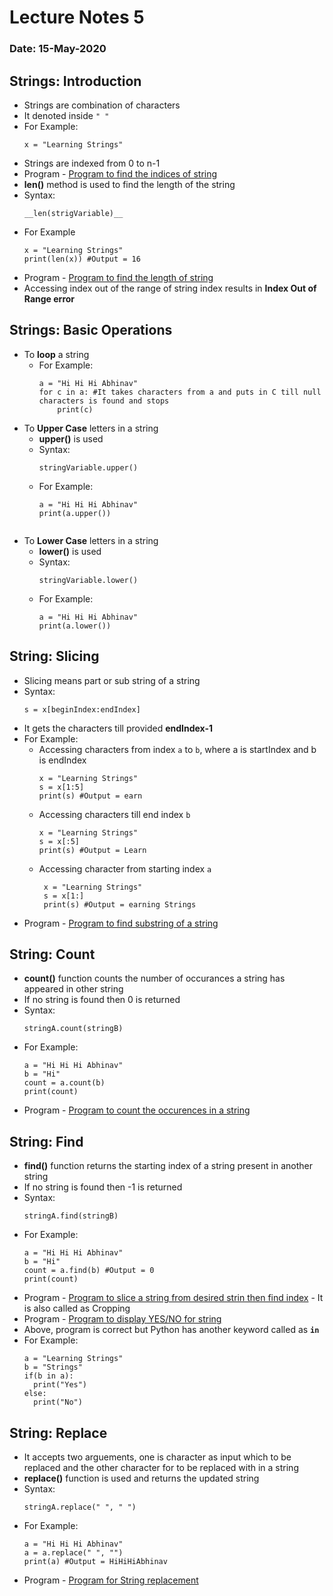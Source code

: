 # Lecture Notes 5
### Date: 15-May-2020

## Strings: Introduction
* Strings are combination of characters
* It denoted inside   `" "`
* For Example: 
  ```
  x = "Learning Strings"
  ```
* Strings are indexed from 0 to n-1
* Program - [Program to find the indices of string](https://github.com/abhinavg916/ytcodehelp-python/blob/master/Lectures/Lecture5/StringIndices.py)
* __len()__ method is used to find the length of the string
* Syntax:
  ```
  __len(strigVariable)__
  ```
* For Example  
  ```
  x = "Learning Strings"
  print(len(x)) #Output = 16
  ```
* Program - [Program to find the length of string](https://github.com/abhinavg916/ytcodehelp-python/blob/master/Lectures/Lecture5/StringLength.py)
* Accessing index out of the range of string index results in __Index Out of Range error__

## Strings: Basic Operations
* To __loop__ a string
  * For Example:
    ```
    a = "Hi Hi Hi Abhinav"
    for c in a: #It takes characters from a and puts in C till null characters is found and stops
        print(c)
    ```
* To __Upper Case__ letters in a string
  * __upper()__ is used
  * Syntax:
    ```
    stringVariable.upper()
    ```
  * For Example:
    ```
    a = "Hi Hi Hi Abhinav"
    print(a.upper())
  ```
* To __Lower Case__ letters in a string
  * __lower()__ is used
  * Syntax:
    ```
    stringVariable.lower()
    ```
  * For Example:
    ```
    a = "Hi Hi Hi Abhinav"
    print(a.lower())
    ```

## String: Slicing
* Slicing means part or sub string of a string
* Syntax:
  ```
  s = x[beginIndex:endIndex]
  ```
* It gets the characters till provided __endIndex-1__
* For Example:
  * Accessing characters from index  `a` to `b`, where a is startIndex and b is endIndex
    ```
    x = "Learning Strings"
    s = x[1:5]
    print(s) #Output = earn
    
    ```
   * Accessing characters till end index `b` 
      ```
      x = "Learning Strings"
      s = x[:5]
      print(s) #Output = Learn
      ```
   * Accessing character from starting index `a`
     ```
      x = "Learning Strings"
      s = x[1:]
      print(s) #Output = earning Strings
      ```
* Program - [Program to find substring of a string](https://github.com/abhinavg916/ytcodehelp-python/blob/master/Lectures/Lecture5/StringSlicing.py)

## String: Count
* __count()__ function counts the number of occurances a string has appeared in other string
* If no string is found then 0 is returned
* Syntax:
  ```
  stringA.count(stringB)
  ```
* For Example:
  ```
  a = "Hi Hi Hi Abhinav"
  b = "Hi"
  count = a.count(b)
  print(count)
  ```
* Program - [Program to count the occurences in a string]()

## String: Find
* __find()__ function returns the starting index of a string present in another string
* If no string is found then -1 is returned
* Syntax:
  ```
  stringA.find(stringB)
  ```
* For Example:
  ```
  a = "Hi Hi Hi Abhinav"
  b = "Hi"
  count = a.find(b) #Output = 0
  print(count)
  ```
* Program - [Program to slice a string from desired strin then find index]() - It is also called as Cropping
* Program - [Program to display YES/NO for string]()
* Above, program is correct but Python has another keyword called as __`in`__
* For Example:
  ```
  a = "Learning Strings"
  b = "Strings"
  if(b in a):
    print("Yes")
  else:
    print("No")
  ```

## String: Replace
* It accepts two arguements, one is character as input which to be replaced and the other character for to be replaced with in a string 
* __replace()__ function is used and returns the updated string
* Syntax:
  ``` 
  stringA.replace(" ", " ")
  ```
* For Example:
  ```
  a = "Hi Hi Hi Abhinav"
  a = a.replace(" ", "")
  print(a) #Output = HiHiHiAbhinav
  ```
* Program - [Program for String replacement]()
